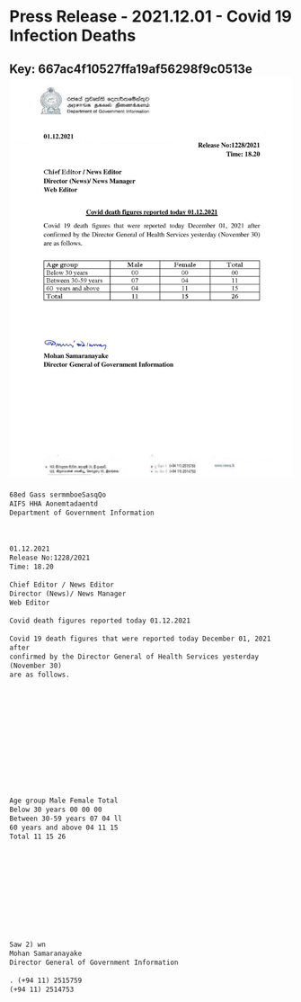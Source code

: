 # Press Release - 2021.12.01 - Covid 19 Infection Deaths 
Key: 667ac4f10527ffa19af56298f9c0513e 
![img](img/667ac4f10527ffa19af56298f9c0513e.jpg)
---
```
68ed Gass sermmboeSasqQo
AIFS HHA Aonemtadaentd
Department of Government Information

 

01.12.2021
Release No:1228/2021
Time: 18.20

Chief Editor / News Editor
Director (News)/ News Manager
Web Editor

Covid death figures reported today 01.12.2021

Covid 19 death figures that were reported today December 01, 2021 after
confirmed by the Director General of Health Services yesterday (November 30)
are as follows.

 

 

 

 

 

 

Age group Male Female Total
Below 30 years 00 00 00
Between 30-59 years 07 04 ll
60 years and above 04 11 15
Total 11 15 26

 

 

 

 

 

Saw 2) wn
Mohan Samaranayake
Director General of Government Information

. (+94 11) 2515759
(+94 11) 2514753

 

```
